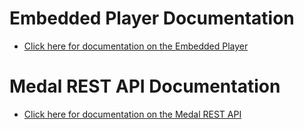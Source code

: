 # Embedded Player Documentation

  * [Click here for documentation on the Embedded Player](/player)
  
# Medal REST API Documentation
 
  * [Click here for documentation on the Medal REST API](/api)

